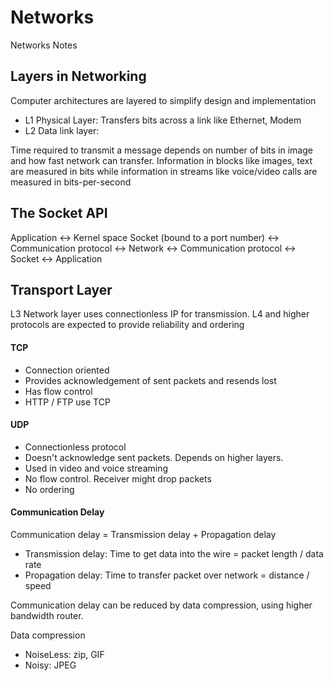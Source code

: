 # Networks
Networks Notes

## Layers in Networking

Computer architectures are layered to simplify design and implementation

- L1 Physical Layer: Transfers bits across a link like Ethernet, Modem 
- L2 Data link layer: 

Time required to transmit a message depends on number of bits in image and how fast network can transfer. Information in blocks like images, text are measured in bits while information in streams like voice/video calls are measured in bits-per-second

## The Socket API

Application <-> Kernel space Socket (bound to a port number) <-> Communication protocol <-> Network <-> Communication protocol <-> Socket <-> Application



## Transport Layer

L3 Network layer uses connectionless IP for transmission. L4 and higher protocols are expected to provide reliability and ordering

#### TCP
- Connection oriented
- Provides acknowledgement of sent packets and resends lost
- Has flow control
- HTTP / FTP use TCP

#### UDP
- Connectionless protocol
- Doesn't acknowledge sent packets. Depends on higher layers.
- Used in video and voice streaming
- No flow control. Receiver might drop packets
- No ordering


#### Communication Delay
Communication delay = Transmission delay + Propagation delay

- Transmission delay: Time to get data into the wire = packet length / data rate
- Propagation delay: Time to transfer packet over network = distance / speed

Communication delay can be reduced by data compression, using higher bandwidth router.

Data compression
- NoiseLess: zip, GIF
- Noisy: JPEG
